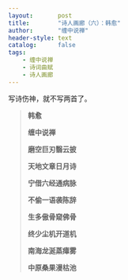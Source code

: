 ```yaml
---
layout:       post
title:        "诗人画廊（六）：韩愈"
author:       "缠中说禅"
header-style: text
catalog:      false
tags:
    - 缠中说禅
    - 诗词曲赋
    - 诗人画廊
---
```


写诗伤神，就不写两首了。



> **韩愈**
>
> 
>
> **缠中说禅**
>
> 
>
> **磨空巨刃翳云披**
>
> **天地文章日月诗**
>
> **宁借六经通病脉**
>
> **不偷一语袭陈辞**
>
> **生多傲骨窥佛骨**
>
> **终少尘机开道机**
>
> **南海龙涎蒸瘴雾**
>
> **中原桑果漫枯池**
